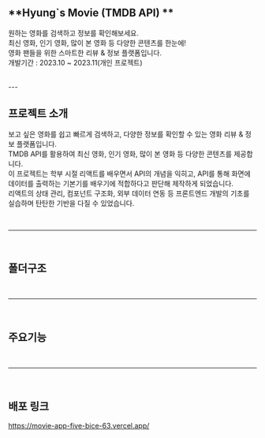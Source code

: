 ## **Hyung`s Movie (TMDB API) ** 
원하는 영화를 검색하고 정보를 확인해보세요.<br>
최신 영화, 인기 영화, 많이 본 영화 등 다양한 콘텐츠를 한눈에!<br>
영화 팬들을 위한 스마트한 리뷰 & 정보 플랫폼입니다.<br>
개발기간 : 2023.10 ~ 2023.11(개인 프로젝트)

<br>
---

<br>

## **프로젝트 소개**
보고 싶은 영화를 쉽고 빠르게 검색하고, 다양한 정보를 확인할 수 있는 영화 리뷰 & 정보 플랫폼입니다.<br>
TMDB API를 활용하여 최신 영화, 인기 영화, 많이 본 영화 등 다양한 콘텐츠를 제공합니다.<br>
 이 프로젝트는 학부 시절 리액트를 배우면서 API의 개념을 익히고, API를 통해 화면에 데이터를 출력하는 기본기를 배우기에 적합하다고 판단해 제작하게 되었습니다.<br>
리액트의 상태 관리, 컴포넌트 구조화, 외부 데이터 연동 등 프론트엔드 개발의 기초를 실습하며 탄탄한 기반을 다질 수 있었습니다.

<br>

---

<br>

## **폴더구조**


<br>

---

<br>

## **주요기능**



<br>

---

<br>

## **배포 링크**
https://movie-app-five-bice-63.vercel.app/
